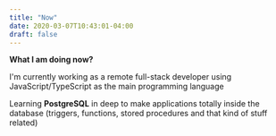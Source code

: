 ```yaml
---
title: "Now"
date: 2020-03-07T10:43:01-04:00
draft: false
---
```


__What I am doing now?__

I'm currently working as a remote full-stack developer using JavaScript/TypeScript as the main programming language

Learning **PostgreSQL** in deep to make applications totally inside the database (triggers, functions, stored procedures and that kind of stuff related)
